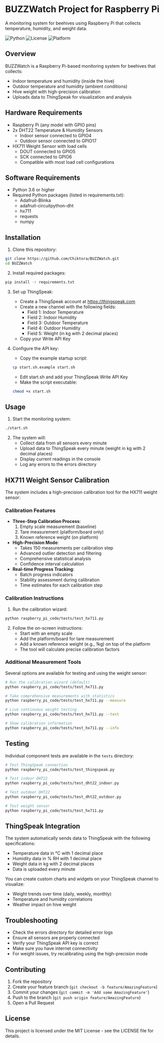 # BUZZWatch Project for Raspberry Pi

A monitoring system for beehives using Raspberry Pi that collects temperature, humidity, and weight data.

![Python](https://img.shields.io/badge/python-3.6+-blue.svg)
![License](https://img.shields.io/badge/license-MIT-green.svg)
![Platform](https://img.shields.io/badge/platform-Raspberry%20Pi-red.svg)

## Overview
BUZZWatch is a Raspberry Pi-based monitoring system for beehives that collects:
- Indoor temperature and humidity (inside the hive)
- Outdoor temperature and humidity (ambient conditions)
- Hive weight with high-precision calibration
- Uploads data to ThingSpeak for visualization and analysis

## Hardware Requirements
- Raspberry Pi (any model with GPIO pins)
- 2x DHT22 Temperature & Humidity Sensors
  - Indoor sensor connected to GPIO4
  - Outdoor sensor connected to GPIO17
- HX711 Weight Sensor with load cells
  - DOUT connected to GPIO5
  - SCK connected to GPIO6
  - Compatible with most load cell configurations

## Software Requirements
- Python 3.6 or higher
- Required Python packages (listed in requirements.txt):
  - Adafruit-Blinka
  - adafruit-circuitpython-dht
  - hx711
  - requests
  - numpy

## Installation
1. Clone this repository:
```bash
git clone https://github.com/Chiktora/BUZZWatch.git
cd BUZZWatch
```

2. Install required packages:
```bash
pip install -r requirements.txt
```

3. Set up ThingSpeak:
   - Create a ThingSpeak account at https://thingspeak.com
   - Create a new channel with the following fields:
     - Field 1: Indoor Temperature
     - Field 2: Indoor Humidity
     - Field 3: Outdoor Temperature
     - Field 4: Outdoor Humidity
     - Field 5: Weight (in kg with 2 decimal places)
   - Copy your Write API Key

4. Configure the API key:
   - Copy the example startup script:
   ```bash
   cp start.sh.example start.sh
   ```
   - Edit start.sh and add your ThingSpeak Write API Key
   - Make the script executable:
   ```bash
   chmod +x start.sh
   ```

## Usage
1. Start the monitoring system:
```bash
./start.sh
```

2. The system will:
   - Collect data from all sensors every minute
   - Upload data to ThingSpeak every minute (weight in kg with 2 decimal places)
   - Display current readings in the console
   - Log any errors to the errors directory

## HX711 Weight Sensor Calibration
The system includes a high-precision calibration tool for the HX711 weight sensor:

### Calibration Features
- **Three-Step Calibration Process**:
  1. Empty scale measurement (baseline)
  2. Tare measurement (platform/board only)
  3. Known reference weight (on platform)
- **High-Precision Mode**:
  - Takes 150 measurements per calibration step
  - Advanced outlier detection and filtering
  - Comprehensive statistical analysis
  - Confidence interval calculation
- **Real-time Progress Tracking**:
  - Batch progress indicators
  - Stability assessment during calibration
  - Time estimates for each calibration step

### Calibration Instructions
1. Run the calibration wizard:
```bash
python raspberry_pi_code/tests/test_hx711.py
```

2. Follow the on-screen instructions:
   - Start with an empty scale
   - Add the platform/board for tare measurement
   - Add a known reference weight (e.g., 1kg) on top of the platform
   - The tool will calculate precise calibration factors

### Additional Measurement Tools
Several options are available for testing and using the weight sensor:

```bash
# Run the calibration wizard (default)
python raspberry_pi_code/tests/test_hx711.py

# Take comprehensive measurements with statistics
python raspberry_pi_code/tests/test_hx711.py --measure

# Live continuous weight testing
python raspberry_pi_code/tests/test_hx711.py --test

# Show calibration information
python raspberry_pi_code/tests/test_hx711.py --info
```

## Testing
Individual component tests are available in the `tests` directory:
```bash
# Test ThingSpeak connection
python raspberry_pi_code/tests/test_thingspeak.py

# Test indoor DHT22
python raspberry_pi_code/tests/test_dht22_indoor.py

# Test outdoor DHT22
python raspberry_pi_code/tests/test_dht22_outdoor.py

# Test weight sensor
python raspberry_pi_code/tests/test_hx711.py
```

## ThingSpeak Integration
The system automatically sends data to ThingSpeak with the following specifications:
- Temperature data in °C with 1 decimal place
- Humidity data in % RH with 1 decimal place
- Weight data in kg with 2 decimal places
- Data is uploaded every minute

You can create custom charts and widgets on your ThingSpeak channel to visualize:
- Weight trends over time (daily, weekly, monthly)
- Temperature and humidity correlations
- Weather impact on hive weight

## Troubleshooting
- Check the errors directory for detailed error logs
- Ensure all sensors are properly connected
- Verify your ThingSpeak API key is correct
- Make sure you have internet connectivity
- For weight issues, try recalibrating using the high-precision mode

## Contributing
1. Fork the repository
2. Create your feature branch (`git checkout -b feature/AmazingFeature`)
3. Commit your changes (`git commit -m 'Add some AmazingFeature'`)
4. Push to the branch (`git push origin feature/AmazingFeature`)
5. Open a Pull Request

## License
This project is licensed under the MIT License - see the LICENSE file for details.
